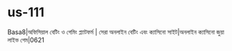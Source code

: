 # us-111
Basa8|অফিসিয়াল বেটিং ও গেমিং প্ল্যাটফর্ম | সেরা অনলাইন বেটিং এবং ক্যাসিনো সাইট|অনলাইন ক্যাসিনো জুয়া লাইভ গেম|0621
